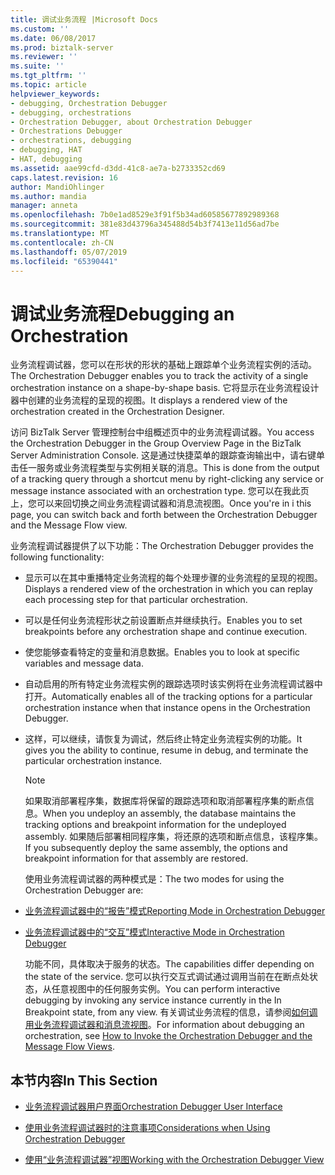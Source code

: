 ```yaml
---
title: 调试业务流程 |Microsoft Docs
ms.custom: ''
ms.date: 06/08/2017
ms.prod: biztalk-server
ms.reviewer: ''
ms.suite: ''
ms.tgt_pltfrm: ''
ms.topic: article
helpviewer_keywords:
- debugging, Orchestration Debugger
- debugging, orchestrations
- Orchestration Debugger, about Orchestration Debugger
- Orchestrations Debugger
- orchestrations, debugging
- debugging, HAT
- HAT, debugging
ms.assetid: aae99cfd-d3dd-41c8-ae7a-b2733352cd69
caps.latest.revision: 16
author: MandiOhlinger
ms.author: mandia
manager: anneta
ms.openlocfilehash: 7b0e1ad8529e3f91f5b34ad60585677892989368
ms.sourcegitcommit: 381e83d43796a345488d54b3f7413e11d56ad7be
ms.translationtype: MT
ms.contentlocale: zh-CN
ms.lasthandoff: 05/07/2019
ms.locfileid: "65390441"
---
```

# <a name="debugging-an-orchestration"></a><span data-ttu-id="4a853-102">调试业务流程</span><span class="sxs-lookup"><span data-stu-id="4a853-102">Debugging an Orchestration</span></span>
<span data-ttu-id="4a853-103">业务流程调试器，您可以在形状的形状的基础上跟踪单个业务流程实例的活动。</span><span class="sxs-lookup"><span data-stu-id="4a853-103">The Orchestration Debugger enables you to track the activity of a single orchestration instance on a shape-by-shape basis.</span></span> <span data-ttu-id="4a853-104">它将显示在业务流程设计器中创建的业务流程的呈现的视图。</span><span class="sxs-lookup"><span data-stu-id="4a853-104">It displays a rendered view of the orchestration created in the Orchestration Designer.</span></span>  
  
 <span data-ttu-id="4a853-105">访问 BizTalk Server 管理控制台中组概述页中的业务流程调试器。</span><span class="sxs-lookup"><span data-stu-id="4a853-105">You access the Orchestration Debugger in the Group Overview Page in the BizTalk Server Administration Console.</span></span>  <span data-ttu-id="4a853-106">这是通过快捷菜单的跟踪查询输出中，请右键单击任一服务或业务流程类型与实例相关联的消息。</span><span class="sxs-lookup"><span data-stu-id="4a853-106">This is done from the output of a tracking query through a shortcut menu by right-clicking any service or message instance associated with an orchestration type.</span></span> <span data-ttu-id="4a853-107">您可以在我此页上，您可以来回切换之间业务流程调试器和消息流视图。</span><span class="sxs-lookup"><span data-stu-id="4a853-107">Once you're in i this page, you can switch back and forth between the Orchestration Debugger and the Message Flow view.</span></span>  
  
 <span data-ttu-id="4a853-108">业务流程调试器提供了以下功能：</span><span class="sxs-lookup"><span data-stu-id="4a853-108">The Orchestration Debugger provides the following functionality:</span></span>  
  
- <span data-ttu-id="4a853-109">显示可以在其中重播特定业务流程的每个处理步骤的业务流程的呈现的视图。</span><span class="sxs-lookup"><span data-stu-id="4a853-109">Displays a rendered view of the orchestration in which you can replay each processing step for that particular orchestration.</span></span>  
  
- <span data-ttu-id="4a853-110">可以是任何业务流程形状之前设置断点并继续执行。</span><span class="sxs-lookup"><span data-stu-id="4a853-110">Enables you to set breakpoints before any orchestration shape and continue execution.</span></span>  
  
- <span data-ttu-id="4a853-111">使您能够查看特定的变量和消息数据。</span><span class="sxs-lookup"><span data-stu-id="4a853-111">Enables you to look at specific variables and message data.</span></span>  
  
- <span data-ttu-id="4a853-112">自动启用的所有特定业务流程实例的跟踪选项时该实例将在业务流程调试器中打开。</span><span class="sxs-lookup"><span data-stu-id="4a853-112">Automatically enables all of the tracking options for a particular orchestration instance when that instance opens in the Orchestration Debugger.</span></span>  
  
- <span data-ttu-id="4a853-113">这样，可以继续，请恢复为调试，然后终止特定业务流程实例的功能。</span><span class="sxs-lookup"><span data-stu-id="4a853-113">It gives you the ability to continue, resume in debug, and terminate the particular orchestration instance.</span></span>  
  
  > [!NOTE]
  >  <span data-ttu-id="4a853-114">如果取消部署程序集，数据库将保留的跟踪选项和取消部署程序集的断点信息。</span><span class="sxs-lookup"><span data-stu-id="4a853-114">When you undeploy an assembly, the database maintains the tracking options and breakpoint information for the undeployed assembly.</span></span> <span data-ttu-id="4a853-115">如果随后部署相同程序集，将还原的选项和断点信息，该程序集。</span><span class="sxs-lookup"><span data-stu-id="4a853-115">If you subsequently deploy the same assembly, the options and breakpoint information for that assembly are restored.</span></span>  
  
  <span data-ttu-id="4a853-116">使用业务流程调试器的两种模式是：</span><span class="sxs-lookup"><span data-stu-id="4a853-116">The two modes for using the Orchestration Debugger are:</span></span>  
  
- [<span data-ttu-id="4a853-117">业务流程调试器中的“报告”模式</span><span class="sxs-lookup"><span data-stu-id="4a853-117">Reporting Mode in Orchestration Debugger</span></span>](../core/reporting-mode-in-orchestration-debugger.md)  
  
- [<span data-ttu-id="4a853-118">业务流程调试器中的“交互”模式</span><span class="sxs-lookup"><span data-stu-id="4a853-118">Interactive Mode in Orchestration Debugger</span></span>](../core/interactive-mode-in-orchestration-debugger.md)  
  
  <span data-ttu-id="4a853-119">功能不同，具体取决于服务的状态。</span><span class="sxs-lookup"><span data-stu-id="4a853-119">The capabilities differ depending on the state of the service.</span></span> <span data-ttu-id="4a853-120">您可以执行交互式调试通过调用当前在在断点处状态，从任意视图中的任何服务实例。</span><span class="sxs-lookup"><span data-stu-id="4a853-120">You can perform interactive debugging by invoking any service instance currently in the In Breakpoint state, from any view.</span></span> <span data-ttu-id="4a853-121">有关调试业务流程的信息，请参阅[如何调用业务流程调试器和消息流视图](../core/how-to-invoke-the-orchestration-debugger-and-the-message-flow-views.md)。</span><span class="sxs-lookup"><span data-stu-id="4a853-121">For information about debugging an orchestration, see [How to Invoke the Orchestration Debugger and the Message Flow Views](../core/how-to-invoke-the-orchestration-debugger-and-the-message-flow-views.md).</span></span>  
  
## <a name="in-this-section"></a><span data-ttu-id="4a853-122">本节内容</span><span class="sxs-lookup"><span data-stu-id="4a853-122">In This Section</span></span>  
  
-   [<span data-ttu-id="4a853-123">业务流程调试器用户界面</span><span class="sxs-lookup"><span data-stu-id="4a853-123">Orchestration Debugger User Interface</span></span>](../core/orchestration-debugger-user-interface.md)  
  
-   [<span data-ttu-id="4a853-124">使用业务流程调试器时的注意事项</span><span class="sxs-lookup"><span data-stu-id="4a853-124">Considerations when Using Orchestration Debugger</span></span>](../core/considerations-when-using-orchestration-debugger.md)  
  
-   [<span data-ttu-id="4a853-125">使用“业务流程调试器”视图</span><span class="sxs-lookup"><span data-stu-id="4a853-125">Working with the Orchestration Debugger View</span></span>](../core/working-with-the-orchestration-debugger-view.md)